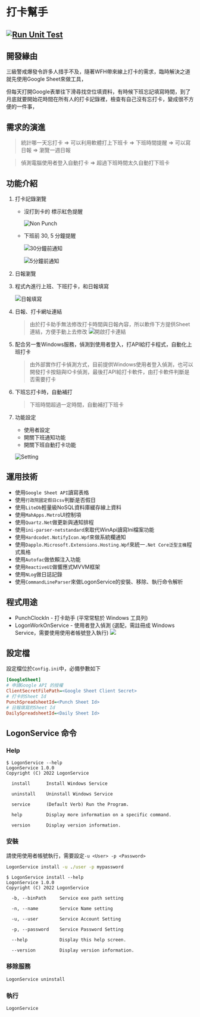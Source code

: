 # 打卡幫手
[![Run Unit Test](https://github.com/patrick85081/PunchClockIn/actions/workflows/main.yml/badge.svg)](https://github.com/patrick85081/PunchClockIn/actions/workflows/main.yml)
---

## 開發緣由
三級警戒爆發令許多人措手不及，隨著WFH帶來線上打卡的需求，臨時解決之道就先使用Google Sheet來做工具，  

但每天打開Google表單往下滑尋找空位填資料，有時候下班忘記填寫時間，到了月底就要開始花時間在所有人的打卡記錄裡，檢查有自己沒有忘打卡，變成很不方便的一件事，  

## 需求的演進
> 統計哪一天忘打卡 => 可以利用軟體打上下班卡 => 下班時間提醒 => 可以寫日報 => 瀏覽一週日報

> 偵測電腦使用者登入自動打卡 => 超過下班時間太久自動打下班卡

## 功能介紹
1. 打卡記錄瀏覽
    * 沒打到卡的 標示紅色提醒
   
      ![Non Punch](./snapshot/NonPunch.jpg)  
     
    * 下班前 30, 5 分鐘提醒
   
      ![30分鐘前通知](./snapshot/30MinuteNotify.jpg)  
   
      ![5分鐘前通知](./snapshot/5MinuteNotify.jpg)  

2. 日報瀏覽

3. 程式內進行上班、下班打卡，和日報填寫

   ![日報填寫](./snapshot/PunchAndDaily.png)

4. 日報、打卡網址連結
   > 由於打卡助手無法修改打卡時間與日報內容，所以軟件下方提供Sheet連結，方便手動上去修改
   ![開啟打卡連結](./snapshot/ExtraUrl.jpg)

5. 配合另一隻Windows服務，偵測到使用者登入，打API給打卡程式，自動化上班打卡
   > 由外部實作打卡偵測方式，目前提供Windows使用者登入偵測，也可以開發打卡按鈕與IO卡偵測，最後打API給打卡軟件，由打卡軟件判斷是否需要打卡

6. 下班忘打卡時，自動補打
    > 下班時間超過一定時間，自動補打下班卡

7. 功能設定
   * 使用者設定
   * 開關下班通知功能
   * 開關下班自動打卡功能
   
   ![Setting](./snapshot/Setting.png)  

## 運用技術
   * 使用`Google Sheet API`讀寫表格
   * 使用`行政院國定假日csv`判斷是否假日
   * 使用`LiteDb`輕量級NoSQL資料庫緩存線上資料
   * 使用`MahApps.Metro`UI控制項
   * 使用`Quartz.Net`做更新與通知排程
   * 使用`ini-parser-netstandard`來取代WinApi讀寫Ini檔案功能
   * 使用`Hardcodet.NotifyIcon.Wpf`來做系統欄通知
   * 使用`Dapplo.Microsoft.Extensions.Hosting.Wpf`來統一`.Net Core泛型主機`程式風格
   * 使用`Autofac`做依賴注入功能
   * 使用`ReactiveUI`做響應式MVVM框架
   * 使用`NLog`做日誌記錄
   * 使用`CommandLineParser`來做LogonService的安裝、移除、執行命令解析

## 程式用途
   * PunchClockIn - 打卡助手 (平常常駐於 Windows 工具列)
   * LogonWorkOnService - 使用者登入偵測 (選配，需註冊成 Windows Service，需要使用使用者帳號登入執行)
     ![](./snapshot/ServiceAccount.jpg)


## 設定檔
設定檔位於`Config.ini`中，必備參數如下
``` ini
[GoogleSheet]
# 申請Google API 的授權
ClientSecretFilePath=<Google Sheet Client Secret>
# 打卡的Sheet Id
PunchSpreadsheetId=<Punch Sheet Id>
# 日報填寫的Sheet Id
DailySpreadsheetId=<Daily Sheet Id>
```

## LogonService 命令
### Help
```
$ LogonService --help
LogonService 1.0.0
Copyright (C) 2022 LogonService

  install      Install Windows Service

  uninstall    Uninstall Windows Service

  service      (Default Verb) Run the Program.

  help         Display more information on a specific command.

  version      Display version information.
```

### 安裝
請使用使用者帳號執行，需要設定`-u <User> -p <Password>`
``` cmd
LogonService install -u ./user -p mypassword
```
```
$ LogonService install --help
LogonService 1.0.0
Copyright (C) 2022 LogonService

  -b, --binPath     Service exe path setting

  -n, --name        Service Name setting

  -u, --user        Service Account Setting

  -p, --password    Service Password Setting

  --help            Display this help screen.

  --version         Display version information.
```

### 移除服務
``` cmd
LogonService uninstall
```

### 執行
``` cmd
LogonService
```